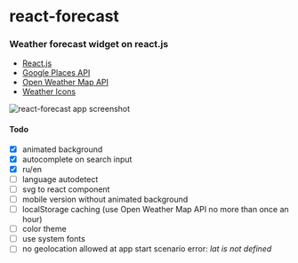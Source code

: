 # react-forecast
### Weather forecast widget on react.js

* [React.js](https://facebook.github.io/react/)
* [Google Places API](https://developers.google.com/places/)
* [Open Weather Map API](https://openweathermap.org/api)
* [Weather Icons](https://github.com/erikflowers/weather-icons)

![react-forecast app screenshot](https://image.ibb.co/eRaKma/react_forecast_screen.jpg)



#### Todo
- [x] animated background
- [x] autocomplete on search input
- [x] ru/en
- [ ] language autodetect
- [ ] svg to react component
- [ ] mobile version without animated background
- [ ] localStorage caching (use Open Weather Map API no more than once an hour)
- [ ] color theme
- [ ] use system fonts
- [ ] no geolocation allowed at app start scenario error: _lat is not defined_
